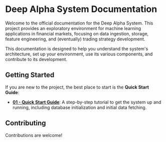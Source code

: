 # Deep Alpha System Documentation

Welcome to the official documentation for the Deep Alpha System. This project provides an exploratory environment for machine learning applications in financial markets, focusing on data ingestion, storage, feature engineering, and (eventually) trading strategy development.

This documentation is designed to help you understand the system's architecture, set up your environment, use its various components, and contribute to its development.

## Getting Started

If you are new to the project, the best place to start is the **Quick Start Guide**:

*   **[01 - Quick Start Guide](./01_quick_start.md)**: A step-by-step tutorial to get the system up and running, including database initialization and initial data fetching.

<!-- ## Core Components & Guides

Dive deeper into specific parts of the system:

*   **[02 - Data Ingestion](./02_data_ingestion.md)**: Learn about how the system fetches, standardizes, and stores market data (symbols, klines, order books).
*   **[03 - Feature Engineering](./03_feature_engineering.md)**: Understand the feature engineering pipeline, how to define feature sets using YAML, and how to create custom feature calculators.
*   **[04 - Database Schema](./04_database_schema.md)**: Explore the structure of the TimescaleDB database, including tables, hypertables, continuous aggregates, and materialized views.
*   **[05 - Web UI Guide](./05_web_ui.md)**: Instructions on how to use the experimental Flask-based web interface for data visualization.
*   **[06 - Makefile Commands](./06_makefile_commands.md)**: A detailed reference for all available `make` targets for managing the system.
*   **[07 - Troubleshooting](./07_troubleshooting.md)**: Common issues and how to resolve them. -->

## Contributing

Contributions are welcome! 